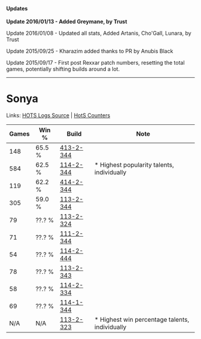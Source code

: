 #### Updates
**Update 2016/01/13 - Added Greymane, by Trust**

Update 2016/01/08 - Updated all stats, Added Artanis, Cho'Gall, Lunara, by Trust

Update 2015/09/25 - Kharazim added thanks to PR by Anubis Black

Update 2015/09/17 - First post Rexxar patch numbers, resetting the total games, potentially shifting builds around a lot.

***

# Sonya

Links: [HOTS Logs Source](https://www.hotslogs.com/Sitewide/HeroDetails?Hero=Sonya) | [HotS Counters](http://hotscounters.com/#/hero/Sonya)

Games  | Win %  | Build     | Note
-----  | -----  | -----     | ----
148    | 65.5 % | [413-2-344](http://www.heroesfire.com/hots/talent-calculator/sonya#rwHu) | 
584    | 62.5 % | [114-2-344](http://www.heroesfire.com/hots/talent-calculator/sonya#gWJ8) | * Highest popularity talents, individually
119    | 62.2 % | [414-2-344](http://www.heroesfire.com/hots/talent-calculator/sonya#ryk8) | 
305    | 59.0 % | [113-2-344](http://www.heroesfire.com/hots/talent-calculator/sonya#gTsu) | 
79     | ??.? % | [113-2-324](http://www.heroesfire.com/hots/talent-calculator/sonya#gTsa) | 
71     | ??.? % | [111-2-344](http://www.heroesfire.com/hots/talent-calculator/sonya#gO-O) | 
54     | ??.? % | [114-2-444](http://www.heroesfire.com/hots/talent-calculator/sonya#gWKi) | 
78     | ??.? % | [113-2-343](http://www.heroesfire.com/hots/talent-calculator/sonya#gTst) | 
58     | ??.? % | [114-2-334](http://www.heroesfire.com/hots/talent-calculator/sonya#gWI-) | 
69     | ??.? % | [114-1-344](http://www.heroesfire.com/hots/talent-calculator/sonya#gW3W) | 
N/A    | N/A    | [113-2-323](http://www.heroesfire.com/hots/talent-calculator/sonya#gTsZ) | * Highest win percentage talents, individually
